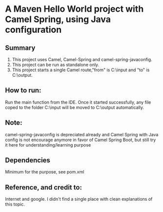# A Maven Hello World project with Camel Spring, using Java configuration
## Summary
1. This project uses Camel, Camel-Spring and camel-spring-javaconfig.
2. This project can be run as standalone only.
3. This project starts a single Camel route,"from" is C:\input and "to" is C:\output.

## How to run:
Run the main function from the IDE. Once it started successfully, any file coped to the folder C:\input
will be moved to C:\output automatically.

## Note:
camel-spring-javaconfig is depreciated already and Camel Spring with Java config is not encourage anymore
in favor of Camel Spring Boot, but still try it here for understanding/learning purpose

## Dependencies
Minimum for the purpose, see pom.xml

## Reference, and credit to:
Internet and google. I didn't find a single place with clean explanations of this topic.